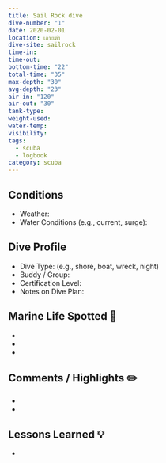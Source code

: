 ```yaml
---
title: Sail Rock dive
dive-number: "1"
date: 2020-02-01
location: เกาะเต่า
dive-site: sailrock
time-in: 
time-out: 
bottom-time: "22"
total-time: "35"
max-depth: "30"
avg-depth: "23"
air-in: "120"
air-out: "30"
tank-type: 
weight-used: 
water-temp: 
visibility: 
tags:
  - scuba
  - logbook
category: scuba
---
```


## Conditions
- Weather: 
- Water Conditions (e.g., current, surge): 

## Dive Profile
- Dive Type: (e.g., shore, boat, wreck, night)
- Buddy / Group: 
- Certification Level:
- Notes on Dive Plan:

## Marine Life Spotted 🐠
- 
- 
- 
## Comments / Highlights ✏️
- 
- 

## Lessons Learned 💡
- 
